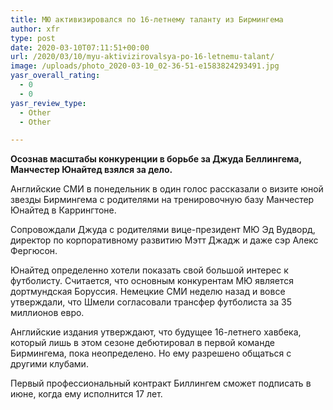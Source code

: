 ```yaml
---
title: МЮ активизировался по 16-летнему таланту из Бирмингема
author: xfr
type: post
date: 2020-03-10T07:11:51+00:00
url: /2020/03/10/myu-aktivizirovalsya-po-16-letnemu-talant/
image: /uploads/photo_2020-03-10_02-36-51-e1583824293491.jpg
yasr_overall_rating:
  - 0
  - 0
yasr_review_type:
  - Other
  - Other

---
```

**Осознав масштабы конкуренции в борьбе за Джуда Беллингема, Манчестер Юнайтед взялся за дело.**

Английские СМИ в понедельник в один голос рассказали о визите юной звезды Бирмингема с родителями на тренировочную базу Манчестер Юнайтед в Каррингтоне.

Сопровождали Джуда с родителями вице-президент МЮ Эд Вудворд, директор по корпоративному развитию Мэтт Джадж и даже сэр Алекс Фергюсон.

Юнайтед определенно хотели показать свой большой интерес к футболисту. Считается, что основным конкурентам МЮ является дортмундская Боруссия. Немецкие СМИ неделю назад и вовсе утверждали, что Шмели согласовали трансфер футболиста за 35 миллионов евро.

Английские издания утверждают, что будущее 16-летнего хавбека, который лишь в этом сезоне дебютировал в первой команде Бирмингема, пока неопределено. Но ему разрешено общаться с другими клубами.

Первый профессиональный контракт Биллингем сможет подписать в июне, когда ему исполнится 17 лет.